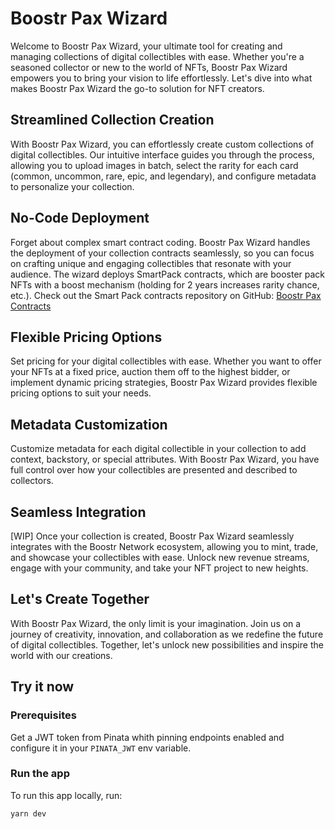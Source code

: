 # Boostr Pax Wizard

Welcome to Boostr Pax Wizard, your ultimate tool for creating and managing collections of digital collectibles with ease. Whether you're a seasoned collector or new to the world of NFTs, Boostr Pax Wizard empowers you to bring your vision to life effortlessly. Let's dive into what makes Boostr Pax Wizard the go-to solution for NFT creators.

## Streamlined Collection Creation

With Boostr Pax Wizard, you can effortlessly create custom collections of digital collectibles. Our intuitive interface guides you through the process, allowing you to upload images in batch, select the rarity for each card (common, uncommon, rare, epic, and legendary), and configure metadata to personalize your collection.

## No-Code Deployment

Forget about complex smart contract coding. Boostr Pax Wizard handles the deployment of your collection contracts seamlessly, so you can focus on crafting unique and engaging collectibles that resonate with your audience. The wizard deploys SmartPack contracts, which are booster pack NFTs with a boost mechanism (holding for 2 years increases rarity chance, etc.). Check out the Smart Pack contracts repository on GitHub: [Boostr Pax Contracts](https://github.com/boostr-network/boostr-pax-contracts)

## Flexible Pricing Options

Set pricing for your digital collectibles with ease. Whether you want to offer your NFTs at a fixed price, auction them off to the highest bidder, or implement dynamic pricing strategies, Boostr Pax Wizard provides flexible pricing options to suit your needs.

## Metadata Customization

Customize metadata for each digital collectible in your collection to add context, backstory, or special attributes. With Boostr Pax Wizard, you have full control over how your collectibles are presented and described to collectors.

## Seamless Integration

[WIP] Once your collection is created, Boostr Pax Wizard seamlessly integrates with the Boostr Network ecosystem, allowing you to mint, trade, and showcase your collectibles with ease. Unlock new revenue streams, engage with your community, and take your NFT project to new heights.

## Let's Create Together

With Boostr Pax Wizard, the only limit is your imagination. Join us on a journey of creativity, innovation, and collaboration as we redefine the future of digital collectibles. Together, let's unlock new possibilities and inspire the world with our creations.

## Try it now

### Prerequisites

Get a JWT token from Pinata whith pinning endpoints enabled and configure it in your `PINATA_JWT` env variable.

### Run the app
To run this app locally, run:
```shell
yarn dev
```
